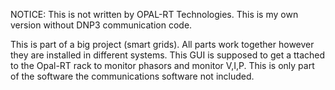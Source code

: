 NOTICE:
This is not written by OPAL-RT Technologies. This is my own version without DNP3 communication code. 


This is part of a big project (smart grids). All parts work together however they are installed in different
systems. This GUI is supposed to get a ttached to the Opal-RT rack to monitor phasors and monitor V,I,P. 
This is only part of the software the communications software not included.
